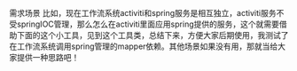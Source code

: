 需求场景
比如，现在工作流系统activiti和spring服务是相互独立，activiti服务不受springIOC管理，那么怎么在activiti里面应用spring提供的服务，这个就需要借助下面的这个小工具，见到这个工具类，总结下来，方便大家后期使用，我测试了在工作流系统调用spring管理的mapper依赖。其他场景如果没有用，那就当给大家提供一种思路吧！
